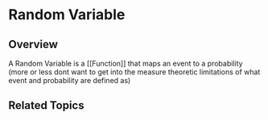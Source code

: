 # Random Variable
## Overview
A Random Variable is a [[Function]] that maps an event to a probability (more or less dont want to get into the measure theoretic limitations of what event and probability are defined as)

## Related Topics
